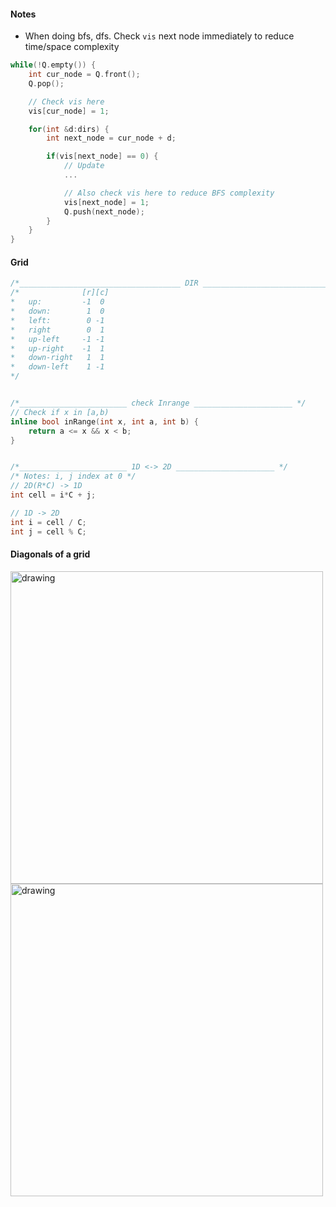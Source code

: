 #### Notes
- When doing bfs, dfs. Check `vis` next node immediately to reduce time/space complexity

```C++
while(!Q.empty()) {
	int cur_node = Q.front();
	Q.pop();

	// Check vis here
	vis[cur_node] = 1;

	for(int &d:dirs) {
		int next_node = cur_node + d;

		if(vis[next_node] == 0) {
			// Update
			...

			// Also check vis here to reduce BFS complexity
			vis[next_node] = 1;
			Q.push(next_node);
		}
	}
}
```

#### Grid
```C++
/*____________________________________ DIR ____________________________ */
/*              [r][c]
*   up:         -1  0
*   down:        1  0
*   left:        0 -1
*   right        0  1
*   up-left     -1 -1
*   up-right    -1  1
*   down-right   1  1
*   down-left    1 -1
*/


/*________________________ check Inrange ______________________ */
// Check if x in [a,b)
inline bool inRange(int x, int a, int b) {
    return a <= x && x < b; 
}


/*________________________ 1D <-> 2D ______________________ */
/* Notes: i, j index at 0 */
// 2D(R*C) -> 1D
int cell = i*C + j;

// 1D -> 2D
int i = cell / C;
int j = cell % C;
```

#### Diagonals of a grid

<img src="./img/3.jpg" alt="drawing" style="width:500px;"/>
<img src="./img/4.jpg" alt="drawing" style="width:500px;"/>
